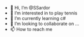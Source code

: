 - 👋 Hi, I’m @SSardor
- 👀 I’m interested in to play tennis
- 🌱 I’m currently learning c#
- 💞️ I’m looking to collaborate on ...
- 📫 How to reach me 

<!---
SSardor/SSardor is a ✨ special ✨ repository because its `README.md` (this file) appears on your GitHub profile.
You can click the Preview link to take a look at your changes.
--->
